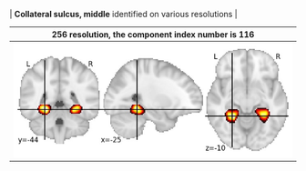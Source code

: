 


| **Collateral sulcus, middle** identified on various resolutions |

| 256 resolution, the component index number is 116|  
|:---:|  
| ![Component 256](../256/final/116.jpg "From component 256: Collateral sulcus, middle") |